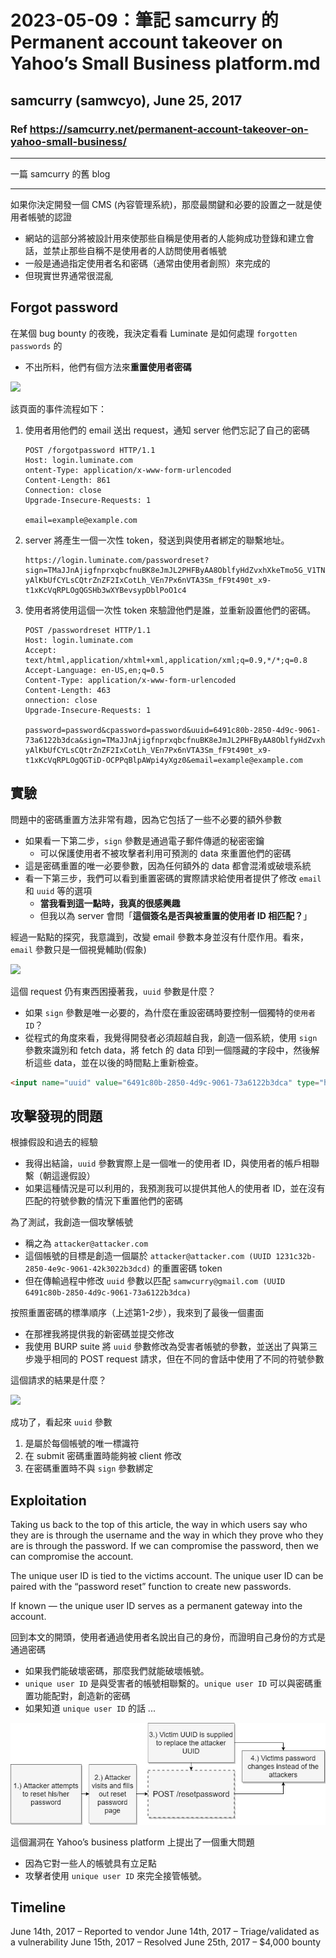 # 2023-05-09：筆記 samcurry 的 Permanent account takeover on Yahoo’s Small Business platform.md
## samcurry (samwcyo), June 25, 2017
### Ref https://samcurry.net/permanent-account-takeover-on-yahoo-small-business/

----------------

一篇 samcurry 的舊 blog

----------------


如果你決定開發一個 CMS (內容管理系統)，那麼最關鍵和必要的設置之一就是使用者帳號的認證
- 網站的這部分將被設計用來使那些自稱是使用者的人能夠成功登錄和建立會話，並禁止那些自稱不是使用者的人訪問使用者帳號
- 一般是通過指定使用者名和密碼（通常由使用者創照）來完成的
- 但現實世界通常很混亂

## Forgot password

在某個 bug bounty 的夜晚，我決定看看 Luminate 是如何處理 `forgotten passwords` 的
- 不出所料，他們有個方法來**重置使用者密碼**


![](https://samcurry.net/wp-content/uploads/2017/06/forgot.png)  



該頁面的事件流程如下：
1. 使用者用他們的 email 送出 request，通知 server 他們忘記了自己的密碼

    ```
    POST /forgotpassword HTTP/1.1
    Host: login.luminate.com
    ontent-Type: application/x-www-form-urlencoded
    Content-Length: 861
    Connection: close
    Upgrade-Insecure-Requests: 1

    email=example@example.com
    ```

2. server 將產生一個一次性 token，發送到與使用者綁定的聯繫地址。

    ```
    https://login.luminate.com/passwordreset?sign=TMaJJnAjigfnprxqbcfnuBK8eJmJL2PHFByAA8OblfyHdZvxhXkeTmo5G_V1TNabJHUmSR9OSeYAnzm-yAlKbUfCYLsCQtrZnZF2IxCotLh_VEn7Px6nVTA3Sm_fF9t490t_x9-t1xKcVqRPLOgQGSHb3wXYBevsypDblPoO1c4
    ```

3. 使用者將使用這個一次性 token 來驗證他們是誰，並重新設置他們的密碼。


    ```
    POST /passwordreset HTTP/1.1
    Host: login.luminate.com
    Accept: text/html,application/xhtml+xml,application/xml;q=0.9,*/*;q=0.8
    Accept-Language: en-US,en;q=0.5
    Content-Type: application/x-www-form-urlencoded
    Content-Length: 463
    onnection: close
    Upgrade-Insecure-Requests: 1

    password=password&cpassword=password&uuid=6491c80b-2850-4d9c-9061-73a6122b3dca&sign=TMaJJnAjigfnprxqbcfnuBK8eJmJL2PHFByAA8OblfyHdZvxhXkeTmo5G_V1TNabJHUmSR9OSeYAnzm-yAlKbUfCYLsCQtrZnZF2IxCotLh_VEn7Px6nVTA3Sm_fF9t490t_x9-t1xKcVqRPLOgQGTiD-OCPPqBlpAWpi4yXgz0&email=example@example.com
    ```


## 實驗
問題中的密碼重置方法非常有趣，因為它包括了一些不必要的額外參數
- 如果看一下第二步，`sign` 參數是通過電子郵件傳遞的秘密密鑰
  - 可以保護使用者不被攻擊者利用可預測的 data 來重置他們的密碼
- 這是密碼重置的唯一必要參數，因為任何額外的 data 都會混淆或破壞系統
- 看一下第三步，我們可以看到重置密碼的實際請求給使用者提供了修改 `email` 和 `uuid` 等的選項
  - **當我看到這一點時，我真的很感興趣**
  - 但我以為 server 會問「**這個簽名是否與被重置的使用者 ID 相匹配？**」

經過一點點的探究，我意識到，改變 email 參數本身並沒有什麼作用。看來，`email` 參數只是一個視覺輔助(假象)  

![](https://samcurry.net/wp-content/uploads/2017/06/yo.png)  


這個 request 仍有東西困擾著我，`uuid` 參數是什麼？
- 如果 `sign` 參數是唯一必要的，為什麼在重設密碼時要控制一個獨特的`使用者 ID`？
- 從程式的角度來看，我覺得開發者必須超越自我，創造一個系統，使用 `sign` 參數來識別和 fetch data，將 fetch 的 data 印到一個隱藏的字段中，然後解析這些 data，並在以後的時間點上重新檢查。

```html
<input name="uuid" value="6491c80b-2850-4d9c-9061-73a6122b3dca" type="hidden">
```


## 攻擊發現的問題

根據假設和過去的經驗
- 我得出結論，`uuid` 參數實際上是一個唯一的使用者 ID，與使用者的帳戶相聯繫（朝這邊假設）
- 如果這種情況是可以利用的，我預測我可以提供其他人的使用者 ID，並在沒有匹配的符號參數的情況下重置他們的密碼

為了測試，我創造一個攻擊帳號
- 稱之為 `attacker@attacker.com`
- 這個帳號的目標是創造一個屬於 `attacker@attacker.com (UUID 1231c32b-2850-4e9c-9061-42k3022b3dcd)` 的重置密碼 token
- 但在傳輸過程中修改 `uuid` 參數以匹配 `samwcurry@gmail.com (UUID 6491c80b-2850-4d9c-9061-73a6122b3dca)`

按照重置密碼的標準順序（上述第1-2步），我來到了最後一個畫面
- 在那裡我將提供我的新密碼並提交修改
- 我使用 BURP suite 將 `uuid` 參數修改為受害者帳號的參數，並送出了與第三步幾乎相同的 POST request 請求，但在不同的會話中使用了不同的符號參數

這個請求的結果是什麼？

![](https://samcurry.net/wp-content/uploads/2017/06/frgt.png)  

成功了，看起來 `uuid` 參數
1. 是屬於每個帳號的唯一標識符
2. 在 submit 密碼重置時能夠被 client 修改
3. 在密碼重置時不與 `sign` 參數綁定

## Exploitation
Taking us back to the top of this article, the way in which users say who they are is through the username and the way in which they prove who they are is through the password. If we can compromise the password, then we can compromise the account.

The unique user ID is tied to the victims account. The unique user ID can be paired with the “password reset” function to create new passwords.

If known — the unique user ID serves as a permanent gateway into the account.


回到本文的開頭，使用者通過使用者名說出自己的身份，而證明自己身份的方式是通過密碼
- 如果我們能破壞密碼，那麼我們就能破壞帳號。
- `unique user ID` 是與受害者的帳號相聯繫的。`unique user ID` 可以與密碼重置功能配對，創造新的密碼
- 如果知道 `unique user ID` 的話 ...

![](./assets/img/Permanent_account_takeover_on_Yahoo_Small_Business_platform_01.jpg)


這個漏洞在 Yahoo’s business platform 上提出了一個重大問題
- 因為它對一些人的帳號具有立足點
- 攻擊者使用 `unique user ID` 來完全接管帳號。

## Timeline
June 14th, 2017 – Reported to vendor
June 14th, 2017 – Triage/validated as a vulnerability
June 15th, 2017 – Resolved
June 25th, 2017 – $4,000 bounty
